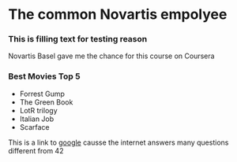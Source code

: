 # The common Novartis empolyee

### This is filling text for testing reason

Novartis Basel gave me the chance for this course on Coursera

### Best Movies Top 5

- Forrest Gump
- The Green Book
- LotR trilogy
- Italian Job
- Scarface


This is a link to [google](https://google.com) causse the internet answers many questions different from 42 

